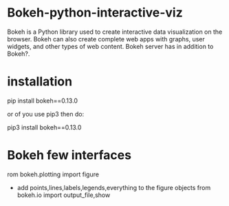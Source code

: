 # Bokeh-python-interactive-viz
Bokeh is a Python library used to create interactive data visualization on the browser. Bokeh can also create complete web apps with graphs, user widgets, and other types of web content. Bokeh server has in addition to Bokeh?.

# installation
pip install bokeh==0.13.0

or of you use pip3 then do:

pip3 install bokeh==0.13.0

# Bokeh few interfaces
rom bokeh.plotting import figure 
- add points,lines,labels,legends,everything to the figure objects
from bokeh.io import output_file,show

